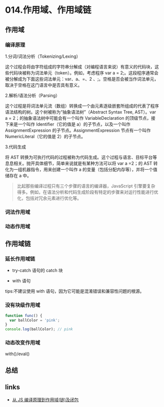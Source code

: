 # 014.作用域、作用域链

## 作用域

### 编译原理

1.分词/词法分析（Tokenizing/Lexing）

这个过程会将由字符组成的字符串分解成（对编程语言来说）有意义的代码块，这些代码块被称为词法单元（token）。例如，考虑程序 var a = 2;。这段程序通常会被分解成为下面这些词法单元：var、a、=、2 、;。空格是否会被当作词法单元，取决于空格在这门语言中是否具有意义。

2.解析/语法分析（Parsing）

这个过程是将词法单元流（数组）转换成一个由元素逐级嵌套所组成的代表了程序语法结构的树。这个树被称为“抽象语法树”（Abstract Syntax Tree, AST）。var a = 2；的抽象语法树中可能会有一个叫作 VariableDeclaration 的顶级节点，接下来是一个叫作 Identifier（它的值是 a）的子节点，以及一个叫作 AssignmentExpression 的子节点。AssignmentExpression 节点有一个叫作 NumericLiteral（它的值是 2）的子节点。

3.代码生成

将 AST 转换为可执行代码的过程被称为代码生成。这个过程与语言、目标平台等息息相关。抛开具体细节，简单来说就是有某种方法可以将 var a =2；的 AST 转化为一组机器指令，用来创建一个叫作 a 的变量（包括分配内存等），并将一个值储存在 a 中。

> 比起那些编译过程只有三个步骤的语言的编译器，JavaScript 引擎要复杂得多。例如，在语法分析和代码生成阶段有特定的步骤来对运行性能进行优化，包括对冗余元素进行优化等。

### 词法作用域

### 动态作用域

## 作用域链

### 延长作用域链

- try-catch 语句的 catch 块

- with 语句

tips:不建议使用 with 语句，因为它可能是混淆错误和兼容性问题的根源。

### 没有块级作用域

```javascript
function func() {
  var ballColor = 'pink';
}
console.log(ballColor); // pink
```

### 动态改变作用域

with()/eval()

## 总结

## links

- [从 JS 编译原理到作用域(链)及闭包](https://juejin.im/post/6844903814231916557)
